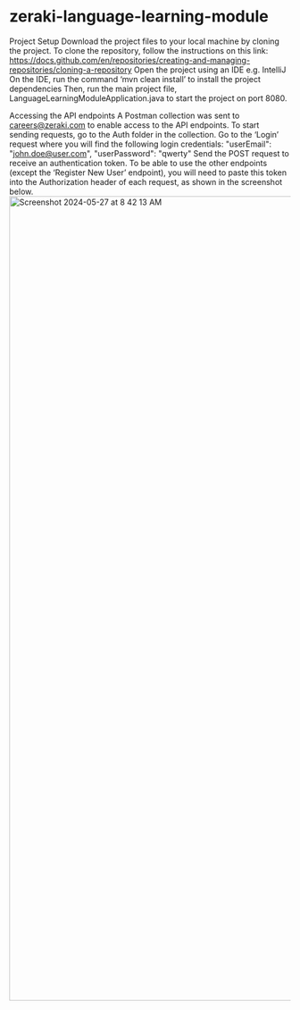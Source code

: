# zeraki-language-learning-module
Project Setup
Download the project files to your local machine by cloning the project. 
To clone the repository, follow the instructions on this link: https://docs.github.com/en/repositories/creating-and-managing-repositories/cloning-a-repository
Open the project using an IDE e.g. IntelliJ
On the IDE, run the command ‘mvn clean install’ to install the project dependencies 
Then, run the main project file, LanguageLearningModuleApplication.java to start the project on port 8080.

Accessing the API endpoints 
A Postman collection was sent to careers@zeraki.com to enable access to the API endpoints.
To start sending requests, go to the Auth folder in the collection. 
Go to the ‘Login’ request where you will find the following login credentials: "userEmail": "john.doe@user.com", "userPassword": "qwerty"
Send the POST request to receive an authentication token. 
To be able to use the other endpoints (except the ‘Register New User’ endpoint), you will need to paste this token into the Authorization header of each request, as shown in the screenshot below.
<img width="1440" alt="Screenshot 2024-05-27 at 8 42 13 AM" src="https://github.com/Tkwenan/zeraki-language-learning-module/assets/54999162/22978d28-e59a-4272-82ca-7ac18043c67a">




